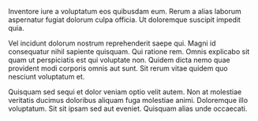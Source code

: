 Inventore iure a voluptatum eos quibusdam eum. Rerum a alias laborum aspernatur fugiat dolorum culpa officia. Ut doloremque suscipit impedit quia.
 Vel incidunt dolorum nostrum reprehenderit saepe qui. Magni id consequatur nihil sapiente quisquam. Qui ratione rem. Omnis explicabo sit quam ut perspiciatis est qui voluptate non. Quidem dicta nemo quae provident modi corporis omnis aut sunt. Sit rerum vitae quidem quo nesciunt voluptatum et.
 Quisquam sed sequi et dolor veniam optio velit autem. Non at molestiae veritatis ducimus doloribus aliquam fuga molestiae animi. Doloremque illo voluptatum. Sit sit ipsam sed aut eveniet. Quisquam alias unde occaecati.